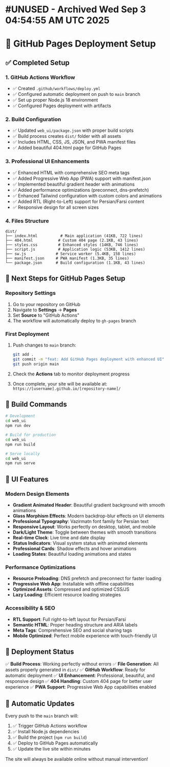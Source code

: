 # #UNUSED - Archived Wed Sep  3 04:54:55 AM UTC 2025
# 🚀 GitHub Pages Deployment Setup

## ✅ Completed Setup

### 1. GitHub Actions Workflow
- ✅ Created `.github/workflows/deploy.yml`
- ✅ Configured automatic deployment on push to `main` branch
- ✅ Set up proper Node.js 18 environment
- ✅ Configured Pages deployment with artifacts

### 2. Build Configuration
- ✅ Updated `web_ui/package.json` with proper build scripts
- ✅ Build process creates `dist/` folder with all assets
- ✅ Includes HTML, CSS, JS, JSON, and PWA manifest files
- ✅ Added beautiful 404.html page for GitHub Pages

### 3. Professional UI Enhancements
- ✅ Enhanced HTML with comprehensive SEO meta tags
- ✅ Added Progressive Web App (PWA) support with manifest.json
- ✅ Implemented beautiful gradient header with animations
- ✅ Added performance optimizations (preconnect, dns-prefetch)
- ✅ Enhanced Tailwind configuration with custom colors and animations
- ✅ Added RTL (Right-to-Left) support for Persian/Farsi content
- ✅ Responsive design for all screen sizes

### 4. Files Structure
```
dist/
├── index.html          # Main application (41KB, 722 lines)
├── 404.html           # Custom 404 page (2.1KB, 43 lines)
├── styles.css         # Enhanced styles (14KB, 746 lines)
├── script.js          # Application logic (53KB, 1412 lines)
├── sw.js             # Service worker (5.4KB, 158 lines)
├── manifest.json     # PWA manifest (1.3KB, 35 lines)
└── package.json      # Build configuration (1.1KB, 43 lines)
```

## 🎯 Next Steps for GitHub Pages Setup

### Repository Settings
1. Go to your repository on GitHub
2. Navigate to **Settings** → **Pages**
3. Set **Source** to "GitHub Actions"
4. The workflow will automatically deploy to `gh-pages` branch

### First Deployment
1. Push changes to `main` branch:
   ```bash
   git add .
   git commit -m "feat: Add GitHub Pages deployment with enhanced UI"
   git push origin main
   ```

2. Check the **Actions** tab to monitor deployment progress

3. Once complete, your site will be available at:
   `https://[username].github.io/[repository-name]/`

## 🔧 Build Commands

```bash
# Development
cd web_ui
npm run dev

# Build for production
cd web_ui
npm run build

# Serve locally
cd web_ui
npm run serve
```

## 🎨 UI Features

### Modern Design Elements
- **Gradient Animated Header**: Beautiful gradient background with smooth animations
- **Glass Morphism Effects**: Modern backdrop-blur effects on UI elements
- **Professional Typography**: Vazirmatn font family for Persian text
- **Responsive Layout**: Works perfectly on desktop, tablet, and mobile
- **Dark/Light Theme**: Toggle between themes with smooth transitions
- **Real-time Clock**: Live time and date display
- **Status Indicators**: Visual system status with animated elements
- **Professional Cards**: Shadow effects and hover animations
- **Loading States**: Beautiful loading animations and states

### Performance Optimizations
- **Resource Preloading**: DNS prefetch and preconnect for faster loading
- **Progressive Web App**: Installable with offline capabilities
- **Optimized Assets**: Compressed and optimized CSS/JS
- **Lazy Loading**: Efficient resource loading strategies

### Accessibility & SEO
- **RTL Support**: Full right-to-left layout for Persian/Farsi
- **Semantic HTML**: Proper heading structure and ARIA labels
- **Meta Tags**: Comprehensive SEO and social sharing tags
- **Mobile Optimized**: Perfect mobile experience with touch-friendly UI

## 🚀 Deployment Status

✅ **Build Process**: Working perfectly without errors
✅ **File Generation**: All assets properly generated in `dist/`
✅ **GitHub Workflow**: Ready for automatic deployment
✅ **UI Enhancement**: Professional, beautiful, and responsive design
✅ **404 Handling**: Custom 404 page for better user experience
✅ **PWA Support**: Progressive Web App capabilities enabled

## 🔄 Automatic Updates

Every push to the `main` branch will:
1. ✅ Trigger GitHub Actions workflow
2. ✅ Install Node.js dependencies
3. ✅ Build the project (`npm run build`)
4. ✅ Deploy to GitHub Pages automatically
5. ✅ Update the live site within minutes

The site will always be available online without manual intervention!